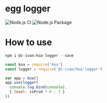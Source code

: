 # egg logger

![Node.js CI](https://github.com/CoderIvan/koa-logger/workflows/Node.js%20CI/badge.svg)
![Node.js Package](https://github.com/CoderIvan/koa-logger/workflows/Node.js%20Package/badge.svg)

# How to use

```javascript
npm i @z-ivan/koa-logger --save
```

```javascript
const koa = require('koa')
const logger = require('@z-ivan/koa-logger')

var app = koa()
app.use(logger(
  console.log.bind(console),
  { level: isProd ? 0 : 3 }
))
```